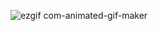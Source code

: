  
 

![ezgif com-animated-gif-maker](https://github.com/user-attachments/assets/c701c24b-5076-4c4c-8dff-b08d5e83a738)
